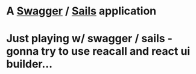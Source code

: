 # A [Swagger](https://www.npmjs.com/package/swagger) / [Sails](http://sailsjs.org) application
# Just playing w/ swagger / sails - gonna try to use reacall and react ui builder...
